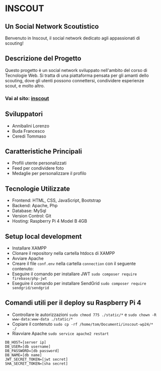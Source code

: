 # INSCOUT
## Un Social Network Scoutistico

Benvenuto in Inscout, il social network dedicato agli appassionati di scouting!

## Descrizione del Progetto

Questo progetto è un social network sviluppato nell'ambito del corso di Tecnologie Web. Si tratta di una piattaforma pensata per gli amanti dello scouting, dove gli utenti possono connettersi, condividere esperienze scout, e molto altro.

### Vai al sito: [inscout](https://inscout.me)

## Sviluppatori

- Annibalini Lorenzo
- Buda Francesco
- Ceredi Tommaso

## Caratteristiche Principali

- Profili utente personalizzati
- Feed per condividere foto
- Medaglie per personalizzare il profilo

## Tecnologie Utilizzate

- Frontend: HTML, CSS, JavaScript, Bootstrap
- Backend: Apache, Php
- Database: MySql
- Version Control: Git
- Hosting: Raspberry Pi 4 Model B 4GB

## Setup local development

- Installare XAMPP
- Clonare il repository nella cartella htdocs di XAMPP
- Avviare Apache
- Creare il file `conf.env` nella cartella `connection` con il seguente contenuto:
- Eseguire il comando per installare JWT `sudo composer require firebase/php-jwt`
- Eseguire il comando per installare SendGrid `sudo composer require sendgrid/sendgrid`

## Comandi utili per il deploy su Raspberry Pi 4
- Controllare le autorizzazioni `sudo chmod 775 ./static/*` e `sudo chown -R www-data:www-data ./static/*`
- Copiare il contenuto `sudo cp -rf /home/tom/Documenti/inscout-wp24/* ./`
- Riavviare Apache `sudo service apache2 restart`



```
DB_HOST=[server ip]
DB_USER=[db username]
DB_PASSWORD=[db password]
DB_NAME=[db name]
JWT_SECRET_TOKEN=[jwt secret]
SHA_SECRET_TOKEN=[sha secret]
```